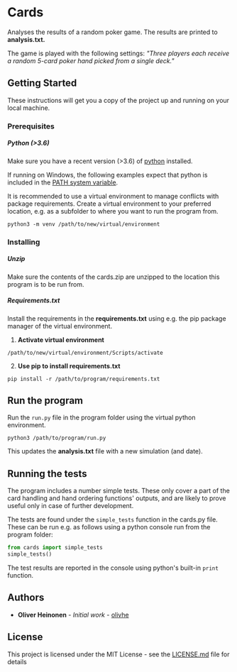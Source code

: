 # Cards

Analyses the results of a random poker game. The results are printed to **analysis.txt.**

The game is played with the following settings: _"Three players each receive a random 5-card poker hand picked from a single deck."_ 

## Getting Started

These instructions will get you a copy of the project up and running on your local machine.

### Prerequisites

##### Python (>3.6)

Make sure you have a recent version (>3.6) of [python](https://www.python.org/) installed. 

If running on Windows, the following examples expect that python is included in the [PATH system variable](https://superuser.com/questions/143119/how-do-i-add-python-to-the-windows-path).

It is recommended to use a virtual environment to manage conflicts with package requirements. Create a virtual environment to your preferred location, e.g. as a subfolder to where you want to run the program from.

```
python3 -m venv /path/to/new/virtual/environment
```

### Installing

##### Unzip
Make sure the contents of the cards.zip are unzipped to the location this program is to be run from.

##### Requirements.txt
Install the requirements in the **requirements.txt** using e.g. the pip package manager of the virtual environment.

1. **Activate virtual environment**
```
/path/to/new/virtual/environment/Scripts/activate
```

2. **Use pip to install requirements.txt**

```
pip install -r /path/to/program/requirements.txt 
```

## Run the program

Run the ```run.py``` file in the program folder using the virtual python environment.
```
python3 /path/to/program/run.py
```
This updates the **analysis.txt** file with a new simulation (and date).

## Running the tests

The program includes a number simple tests. These only cover a part of the card handling and hand ordering functions' outputs, and are likely to prove useful only in case of further development. 

The tests are found under the ```simple_tests``` function in the cards.py file. These can be run e.g. as follows using a python console run from the program folder:
```python
from cards import simple_tests
simple_tests()
```

The test results are reported in the console using python's built-in ```print``` function.

## Authors

* **Oliver Heinonen** - *Initial work* - [olivhe](https://github.com/olivhe)

## License

This project is licensed under the MIT License - see the [LICENSE.md](LICENSE.md) file for details